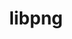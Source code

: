 ---
title: "libpng"
layout: cache
categories: [package, v0.18.1]
meta: {"versions": ["1.6.37"], "compilers": ["gcc@=7.3.1", "gcc@=7.5.0"], "oss": ["amzn2", "ubuntu18.04"], "platforms": ["linux"], "targets": ["aarch64", "graviton2", "x86_64", "x86_64_v3", "x86_64_v4"], "stacks": ["aws-ahug", "aws-ahug-aarch64", "aws-isc", "aws-isc-aarch64", "data-vis-sdk", "e4s", "radiuss", "root"], "num_specs": 5, "num_specs_by_stack": {"root": 5, "aws-ahug": 2, "aws-isc": 2, "data-vis-sdk": 1, "radiuss": 1, "e4s": 1, "aws-isc-aarch64": 2, "aws-ahug-aarch64": 2}}
spec_details: [{"hash": "jxkcsow5dafjsxjv5xhyo4amh5zwavcj", "compiler": "gcc@=7.3.1", "versions": ["1.6.37"], "os": "amzn2", "platform": "linux", "target": "x86_64_v4", "variants": [], "stacks": ["root", "aws-ahug", "aws-isc"], "size": "-", "tarball": "https://binaries.spack.io/releases/v0.18.1/build_cache/linux-amzn2-x86_64_v4/gcc-7.3.1/libpng-1.6.37/linux-amzn2-x86_64_v4-gcc-7.3.1-libpng-1.6.37-jxkcsow5dafjsxjv5xhyo4amh5zwavcj.spack"}, {"hash": "clc3t37q7rb6hfxybgy7bxeztzfehgkj", "compiler": "gcc@=7.5.0", "versions": ["1.6.37"], "os": "ubuntu18.04", "platform": "linux", "target": "x86_64", "variants": [], "stacks": ["root", "data-vis-sdk", "radiuss", "e4s"], "size": "-", "tarball": "https://binaries.spack.io/releases/v0.18.1/build_cache/linux-ubuntu18.04-x86_64/gcc-7.5.0/libpng-1.6.37/linux-ubuntu18.04-x86_64-gcc-7.5.0-libpng-1.6.37-clc3t37q7rb6hfxybgy7bxeztzfehgkj.spack"}, {"hash": "czxqqe2kawzosze7ue4tujgybwbcu7f6", "compiler": "gcc@=7.3.1", "versions": ["1.6.37"], "os": "amzn2", "platform": "linux", "target": "x86_64_v3", "variants": [], "stacks": ["root", "aws-ahug", "aws-isc"], "size": "-", "tarball": "https://binaries.spack.io/releases/v0.18.1/build_cache/linux-amzn2-x86_64_v3/gcc-7.3.1/libpng-1.6.37/linux-amzn2-x86_64_v3-gcc-7.3.1-libpng-1.6.37-czxqqe2kawzosze7ue4tujgybwbcu7f6.spack"}, {"hash": "a7ie6yqe7hmpmrmte4kzdb54soxi37tg", "compiler": "gcc@=7.3.1", "versions": ["1.6.37"], "os": "amzn2", "platform": "linux", "target": "aarch64", "variants": [], "stacks": ["aws-isc-aarch64", "root", "aws-ahug-aarch64"], "size": "-", "tarball": "https://binaries.spack.io/releases/v0.18.1/build_cache/linux-amzn2-aarch64/gcc-7.3.1/libpng-1.6.37/linux-amzn2-aarch64-gcc-7.3.1-libpng-1.6.37-a7ie6yqe7hmpmrmte4kzdb54soxi37tg.spack"}, {"hash": "niepiwkornvkzfjixs5g3w42o6ai3gpa", "compiler": "gcc@=7.3.1", "versions": ["1.6.37"], "os": "amzn2", "platform": "linux", "target": "graviton2", "variants": [], "stacks": ["aws-isc-aarch64", "root", "aws-ahug-aarch64"], "size": "-", "tarball": "https://binaries.spack.io/releases/v0.18.1/build_cache/linux-amzn2-graviton2/gcc-7.3.1/libpng-1.6.37/linux-amzn2-graviton2-gcc-7.3.1-libpng-1.6.37-niepiwkornvkzfjixs5g3w42o6ai3gpa.spack"}]
---